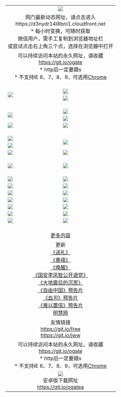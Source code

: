 ﻿<table>
  <tr></tr>
  <tr><td colspan=2 align=center><img src="https://cloud.githubusercontent.com/assets/11880933/13434984/f430fae2-e012-11e5-814f-c2df1e82b247.jpg" /></td></tr>
  <tr><td colspan=2 align=center>网门最新动态网址，请点击进入
<br>https://d3nydr14l8bni1.cloudfront.net
    <br/>* 每小时变换，可随时获取<br/>微信用户，需手工复制到浏览器地址栏<br>或尝试点击右上角三个点，选择在浏览器中打开
    <!--br>* IE6打开动态网址须在选项中勾选TLS 1.0--></td>
  </tr>
  <tr>
    <td colspan=2 align=center>可以持续访问本站的永久网址，请收藏<br/><a href="https://git.io/ogate" target="_blank">https://git.io/ogate</a><br/>* http后一定要跟s<br/>* 不支持IE 6、7、8、9，可选用<a href="https://d3nydr14l8bni1.cloudfront.net/ogUP.aspx?name=0ChromePortable.zip">Chrome</a></td>
  </tr>
  <tr height="20">
  <tr>
    <td rowspan=2><a href="https://d3nydr14l8bni1.cloudfront.net/ogUP.aspx?name=11DKC.mp4&list=11DKC" target="_blank"><img src="https://d3nydr14l8bni1.cloudfront.net/Up/11DKC1.jpg" /></a></td> 
    <td><div><a href="https://d3nydr14l8bni1.cloudfront.net/ogUP.aspx?name=LRWS.mp4&list=LRWS" target="_blank"><img src="https://d3nydr14l8bni1.cloudfront.net/Up/LRWS.jpg" /></a></td>
   </tr>
  <tr>
    <td><a href="https://d3nydr14l8bni1.cloudfront.net/ogNiceVedio.aspx" target="_blank"><img src="https://d3nydr14l8bni1.cloudfront.net/Up/11TGKDY.jpg" /></a></td>
  </tr>
  <tr height="20">
  <tr>
    <td rowspan=2><a href="https://d3nydr14l8bni1.cloudfront.net/ogUP.aspx?name=4EE/DJ.mp4&list=4EEDJ" target="_blank"><img src="https://d3nydr14l8bni1.cloudfront.net/Up/4EE/DJ_140.jpg"/></a></td>
    <td><a href="https://d3nydr14l8bni1.cloudfront.net/ogUP.aspx?name=4EE/ZG.mp4&list=4EEZG" target="_blank"><img src="https://d3nydr14l8bni1.cloudfront.net/Up/4EE/ZG0.jpg"/></a></td>
    <!--td><a href="https://d3nydr14l8bni1.cloudfront.net/ogUP.aspx?name=4EE/HQ.mp4&list=4EEHQ" target="_blank"><img src="https://d3nydr14l8bni1.cloudfront.net/Up/4EE/HQ0.jpg"/></a></td-->
  </tr>
  <tr>
    <td><a href="https://d3nydr14l8bni1.cloudfront.net/ogUP.aspx?name=4EE/QQ.mp4&list=4EEQQ" target="_blank"><img src="https://d3nydr14l8bni1.cloudfront.net/Up/4EE/QQ0.jpg"/></a></td>
  </tr>
  <tr>
    <td><a href="https://d3nydr14l8bni1.cloudfront.net/onCO.aspx?ob=600%CA%C2%CE%EF&op=%D4%F6%C9%BE%B8%C4&args=WH1~%23%C0%E0%D0%CD6%D0%C2%CE%C5%7c%23%C0%E0%D0%CD6%C6%C0%C2%DB" target="_blank"><img src="https://d3nydr14l8bni1.cloudfront.net/Up/0WZ.jpg" /></a></td>
    <td><a href="https://d3nydr14l8bni1.cloudfront.net/onCO.aspx?ob=600%CA%C2%CE%EF&op=%D4%F6%C9%BE%B8%C4&args=WH1~%23%D3%C3%BB%A7" target="_blank"><img src="https://d3nydr14l8bni1.cloudfront.net/Up/0WB.jpg" /></a></td>
  </tr>
  <tr height="20">
  <tr>
    <td><a href="https://d3nydr14l8bni1.cloudfront.net/ogUP.aspx?name=JQR.mp4&count=2" target="_blank"><img src="https://d3nydr14l8bni1.cloudfront.net/Up/JQR.jpg" /></a></td>   
    <td rowspan=2><a href="https://d3nydr14l8bni1.cloudfront.net/ogUP.aspx?name=JP.mp4&count=9" target="_blank"><img src="https://d3nydr14l8bni1.cloudfront.net/Up/JP.jpg" /></td>
  </tr>
  <tr>
    <td><a href="https://d3nydr14l8bni1.cloudfront.net/ogUP.aspx?name=WH.mp4" target="_blank"><img src="https://d3nydr14l8bni1.cloudfront.net/Up/WH.jpg" /></a></td>
  </tr>
  <tr>
    <td><a href="https://d3nydr14l8bni1.cloudfront.net/ogUP.aspx?name=SSZJ.mp4&list=SSZJ" target="_blank"><img src="https://d3nydr14l8bni1.cloudfront.net/Up/SSZJ.jpg" /></a></td>
    <td><a href="https://d3nydr14l8bni1.cloudfront.net/ogUP.aspx?name=WLSH.mp4&count=2" target="_blank"><img src="https://d3nydr14l8bni1.cloudfront.net/Up/WLSH.jpg" /></a</td>
  </tr>
  <tr height="20">
  <tr>
    <td><a href="https://d3nydr14l8bni1.cloudfront.net/ogUP.aspx?name=ZY.mp4&count=2015|16" target="_blank"><img src="https://d3nydr14l8bni1.cloudfront.net/Up/ZY.jpg" /></a</td>
    <td><a href="https://d3nydr14l8bni1.cloudfront.net/ogUP.aspx?name=XTFY.mp4&count=B|2,A|24" target="_blank"><img src="https://d3nydr14l8bni1.cloudfront.net/Up/XTFY.jpg" /></a></td>
  </tr>
  <tr height="20">
  </tr>
  <!--tr>
    <td><a href="https://d3nydr14l8bni1.cloudfront.net/ogUP.aspx?name=4EE/GX.mp4&list=4EEGX" target="_blank"><img src="https://d3nydr14l8bni1.cloudfront.net/Up/4EE/GX0.jpg"/></a></td>
    <td><a href="https://d3nydr14l8bni1.cloudfront.net/ogUP.aspx?name=4EE/HD.mp4&list=4EEHD" target="_blank"><img src="https://d3nydr14l8bni1.cloudfront.net/Up/4EE/HD0.jpg"/></a></td>
  </tr>
  <tr>
    <td><a href="https://d3nydr14l8bni1.cloudfront.net/ogUP.aspx?name=4EE/TX.mp4&list=4EETX" target="_blank"><img src="https://d3nydr14l8bni1.cloudfront.net/Up/4EE/TX0.jpg"/></a></td>
    <td><a href="https://d3nydr14l8bni1.cloudfront.net/ogUP.aspx?name=4EE/WZ.mp4&list=4EEWZ" target="_blank"><img src="https://d3nydr14l8bni1.cloudfront.net/Up/4EE/WZ0.jpg"/></a></td>
  </tr-->
  <tr>
    <td><a href="https://d3nydr14l8bni1.cloudfront.net/onUP.aspx?name=https://du172fz170yac.cloudfront.net/" target="_blank"><img src="https://d3nydr14l8bni1.cloudfront.net/Up/0DTW.jpg"/></a></td>
    <td><a href="https://d3nydr14l8bni1.cloudfront.net/onUP.aspx?name=https://d240ns8up8earz.cloudfront.net/acenter/" target="_blank"><img src="https://d3nydr14l8bni1.cloudfront.net/Up/0TDW.jpg" /></a></td>
  </tr>
  <tr>
    <td><a href="https://d3nydr14l8bni1.cloudfront.net/onUP.aspx?name=https://d4508d6vomz2p.cloudfront.net/gb/nsc413.htm" target="_blank"><img src="https://d3nydr14l8bni1.cloudfront.net/Up/0DJY.jpg" /></a></td>
    <td><a href="https://d3nydr14l8bni1.cloudfront.net/onUP.aspx?name=https://d4apjbhkuxer1.cloudfront.net/xtr/gb/prog204.html" target="_blank"><img src="https://d3nydr14l8bni1.cloudfront.net/Up/0XTR.jpg" /></a></td>
  </tr>
  <tr>
    <td><a href="https://d3nydr14l8bni1.cloudfront.net/onUP.aspx?name=https://d3aj00iefsmfgc.cloudfront.net/" target="_blank"><img src="https://d3nydr14l8bni1.cloudfront.net/Up/0MHW.jpg" /></a></td>
    <td><a href="https://d3nydr14l8bni1.cloudfront.net/onUP.aspx?name=https://d20wz7qt14x5d2.cloudfront.net/" target="_blank"><img src="https://d3nydr14l8bni1.cloudfront.net/Up/0ZJW.jpg" /></a></td>
  </tr>
  <tr>
    <td><a href="https://d3nydr14l8bni1.cloudfront.net/ogUP.aspx?name=0FG.zip" target="_blank"><img src="https://d3nydr14l8bni1.cloudfront.net/Up/0FG.jpg" /></a></td>
    <td><a href="https://d3nydr14l8bni1.cloudfront.net/ogUP.aspx?name=0FGA.apk" target="_blank"><img src="https://d3nydr14l8bni1.cloudfront.net/Up/0FGA.jpg" /></a></td>
  </tr>
  <tr>
    <td><a href="https://d3nydr14l8bni1.cloudfront.net/ogUP.aspx?name=0U.zip" target="_blank"><img src="https://d3nydr14l8bni1.cloudfront.net/Up/0U.jpg" /></a></td>
    <td><a href="https://d3nydr14l8bni1.cloudfront.net/ogUP.aspx?name=0UA.apk" target="_blank"><img src="https://d3nydr14l8bni1.cloudfront.net/Up/0UA.jpg" /></a></td>
  </tr>
  <tr>
    <td><a href="https://d3nydr14l8bni1.cloudfront.net/ogUP.aspx?name=0iPPOTV.zip" target="_blank"><img src="https://d3nydr14l8bni1.cloudfront.net/Up/0iPPOTV.jpg" /></a></td>
    <td><a href="https://d3nydr14l8bni1.cloudfront.net/ogUP.aspx?name=0iNTD.apk" target="_blank"><img src="https://d3nydr14l8bni1.cloudfront.net/Up/0iNTD.jpg" /></a></td>
  </tr>
  <!--tr>
    <td><a href="https://d3nydr14l8bni1.cloudfront.net/ogNice.aspx" target="_blank"><img src="https://d3nydr14l8bni1.cloudfront.net/Up/0WCYY.jpg" /></a></td>
    <td><a href="https://d3nydr14l8bni1.cloudfront.net/onCO.aspx?list=XWPL&mode=m" target="_blank"><img src="https://d3nydr14l8bni1.cloudfront.net/Up/0WZTT.jpg" /></a></td> 
  </tr-->
  <tr>
    <td><a href="https://d3nydr14l8bni1.cloudfront.net/ogDY.aspx" target="_blank"><img src="https://d3nydr14l8bni1.cloudfront.net/Up/0FK.jpg" /></a></td>
    <td><a href="https://d3nydr14l8bni1.cloudfront.net/ogST.aspx" target="_blank"><img src="https://d3nydr14l8bni1.cloudfront.net/Up/0ST.jpg" /></a></td> 
  </tr>
  <tr height="20">
  <tr>
    <td colspan=2 align=center><a href="https://d3nydr14l8bni1.cloudfront.net/ogNice.aspx">更多内容</a>
    </td>
  </tr>
  <tr>
    <td colspan=2 align=center>更新<br>
      <a href="https://d3nydr14l8bni1.cloudfront.net/ogUP.aspx?name=4ESL.mp4" target="_blank">《送礼》</a><br>
      <a href="https://d3nydr14l8bni1.cloudfront.net/ogUP.aspx?name=4ESY.mp4" target="_blank">《善缘》</a><br>
      <a href="https://d3nydr14l8bni1.cloudfront.net/ogUP.aspx?name=4EHX.mp4" target="_blank">《唤醒》</a><br>
      <a href="https://d3nydr14l8bni1.cloudfront.net/ogUP.aspx?name=4LFZ.mp4" target="_blank">《国安李凤智公开退党》</a><br>
      <a href="https://d3nydr14l8bni1.cloudfront.net/ogUP.aspx?name=4DDZHDCS.mp4" target="_blank">《大地震后的沉思》</a><br>
      <a href="https://d3nydr14l8bni1.cloudfront.net/ogUP.aspx?name=11ZYZG0.mp4" target="_blank">《自由中国》预告片</a><br>
      <a href="https://d3nydr14l8bni1.cloudfront.net/ogUP.aspx?name=11XR.mp4" target="_blank">《血刃》预告片</a><br>
      <a href="https://d3nydr14l8bni1.cloudfront.net/ogUP.aspx?name=11NYZX.mp4&count=2" target="_blank">《难以置信》预告片</a><br>
      <a href="https://d3nydr14l8bni1.cloudfront.net/onUP.aspx?name=https://www.minghui.org/" target="_blank">明慧网</a>
    </td>
  </tr>
  <tr>
    <td colspan=2 align=center>友情链接<br>
      <a href="https://git.io/free" target="_blank">https://git.io/free</a><br>
      <a href="https://git.io/jww" target="_blank">https://git.io/jww</a>
    </td>
  </tr>
  <tr>
    <td colspan=2 align=center>可以持续访问本站的永久网址，请收藏<br/><a href="https://git.io/ogate" target="_blank">https://git.io/ogate</a><br/>* http后一定要跟s<br/>* 不支持IE 6、7、8、9，可选用<a href="https://d3nydr14l8bni1.cloudfront.net/ogUP.aspx?name=0ChromePortable.zip">Chrome</a></td>
  </tr>
  <tr>
    <td colspan=2 align=center><a href="https://d3nydr14l8bni1.cloudfront.net/ogUP.aspx?name=0oGate.apk" target="_blank"><img src="https://cloud.githubusercontent.com/assets/11880933/13720399/75e143ee-e842-11e5-9f0a-1421f423c80f.jpg" /></a><br>安卓版下载网址<br><a href="https://git.io/ogatea">https://git.io/ogatea</a></td>
  </tr>
  <!--tr>
    <td colspan=2 align=center>可能失效的动态网址
    </td>
  </tr-->
</table>
